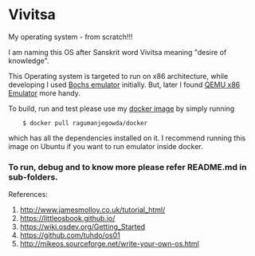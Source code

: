 
# Vivitsa
  My operating system - from scratch!!!

I am naming this OS after Sanskrit word Vivitsa meaning "desire of knowledge".

This Operating system is targeted to run on x86 architecture, while developing I used [Bochs emulator](https://en.wikipedia.org/wiki/Bochs) initially. But, later I found [QEMU x86 Emulator](https://en.wikipedia.org/wiki/QEMU) more handy.

To build, run and test please use my
[docker image](https://github.com/ragu-manjegowda/ragu-docker) by simply running

```shell
	$ docker pull ragumanjegowda/docker
```
which has all the dependencies installed on it. I recommend running this image
on Ubuntu if you want to run emulator inside docker.

### To run, debug and to know more please refer README.md in sub-folders.

References:
1. http://www.jamesmolloy.co.uk/tutorial_html/
2. https://littleosbook.github.io/
3. https://wiki.osdev.org/Getting_Started
4. https://github.com/tuhdo/os01
5. http://mikeos.sourceforge.net/write-your-own-os.html
